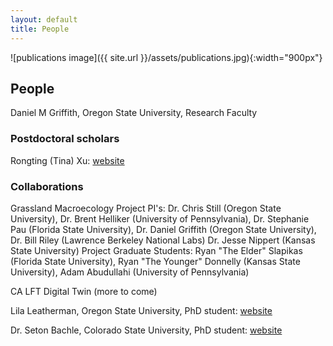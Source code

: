 ```yaml
---
layout: default
title: People
---
```


![publications image]({{ site.url }}/assets/publications.jpg){:width="900px"}

## People

Daniel M Griffith, Oregon State University, Research Faculty

### Postdoctoral scholars

Rongting (Tina) Xu: [website](https://xurongting15.github.io/)

### Collaborations

Grassland Macroecology
  Project PI's:
    Dr. Chris Still (Oregon State University),
    Dr. Brent Helliker (University of Pennsylvania),
    Dr. Stephanie Pau (Florida State University),
    Dr. Daniel Griffith (Oregon State University),
    Dr. Bill Riley (Lawrence Berkeley National Labs)
    Dr. Jesse Nippert (Kansas State University)
  Project Graduate Students:
    Ryan "The Elder" Slapikas (Florida State University),
    Ryan "The Younger" Donnelly (Kansas State University),
    Adam Abudullahi (University of Pennsylvania)

CA LFT Digital Twin (more to come)

Lila Leatherman, Oregon State University, PhD student: [website](https://lleather.github.io/)

Dr. Seton Bachle, Colorado State University, PhD student: [website](https://setonbachle20.wixsite.com/plantecomicrophys)

